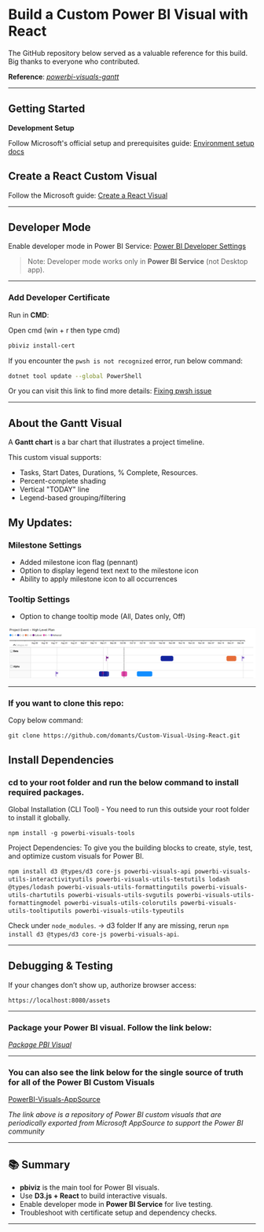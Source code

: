 # Build a Custom Power BI Visual with React

The GitHub repository below served as a valuable reference for this build. Big thanks to everyone who contributed.

**Reference**: *[powerbi-visuals-gantt](https://github.com/microsoft/powerbi-visuals-gantt)*

---

## Getting Started

**Development Setup**

Follow Microsoft's official setup and prerequisites guide:
[Environment setup docs](https://learn.microsoft.com/en-us/power-bi/developer/visuals/environment-setup?tabs=desktop)

## Create a React Custom Visual

Follow the Microsoft guide: [Create a React Visual](https://learn.microsoft.com/en-us/power-bi/developer/visuals/create-react-visual)

---

## Developer Mode

Enable developer mode in Power BI Service:
[Power BI Developer Settings](https://app.powerbi.com/user/user-settings/developer-settings?experience=power-bi)

> Note: Developer mode works only in **Power BI Service** (not Desktop app).

---

### Add Developer Certificate

Run in **CMD**:

Open cmd (win + r then type cmd)
```bash
pbiviz install-cert
```

If you encounter the `pwsh is not recognized` error, run below command:

```bash
dotnet tool update --global PowerShell
```

Or you can visit this link to find more details: [Fixing pwsh issue](https://camkode.com/posts/fixing-pwsh-is-not-recognized-error-in-powershell-core)

---

## About the Gantt Visual

A **Gantt chart** is a bar chart that illustrates a project timeline.

This custom visual supports:

* Tasks, Start Dates, Durations, % Complete, Resources.
* Percent-complete shading
* Vertical "TODAY" line
* Legend-based grouping/filtering

## My Updates:
### Milestone Settings
* Added milestone icon flag (pennant)
* Option to display legend text next to the milestone icon
* Ability to apply milestone icon to all occurrences

### Tooltip Settings
* Option to change tooltip mode (All, Dates only, Off)


![Gantt chart screenshot](assets/screenshot.png)


---

### If you want to clone this repo:

Copy below command:
```
git clone https://github.com/domants/Custom-Visual-Using-React.git
```

## Install Dependencies
### cd to your root folder and run the below command to install required packages.

Global Installation (CLI Tool) - You need to run this outside your root folder to install it globally.
```
npm install -g powerbi-visuals-tools
```

Project Dependencies: To give you the building blocks to create, style, test, and optimize custom visuals for Power BI.
```
npm install d3 @types/d3 core-js powerbi-visuals-api powerbi-visuals-utils-interactivityutils powerbi-visuals-utils-testutils lodash @types/lodash powerbi-visuals-utils-formattingutils powerbi-visuals-utils-chartutils powerbi-visuals-utils-svgutils powerbi-visuals-utils-formattingmodel powerbi-visuals-utils-colorutils powerbi-visuals-utils-tooltiputils powerbi-visuals-utils-typeutils
```

Check under `node_modules`. -> d3 folder
If any are missing, rerun `npm install d3 @types/d3 core-js powerbi-visuals-api`.

---

## Debugging & Testing

If your changes don’t show up, authorize browser access:

```url
https://localhost:8080/assets
```

---

### Package your Power BI visual. Follow the link below:
*[Package PBI Visual](https://learn.microsoft.com/en-us/power-bi/developer/visuals/package-visual)*

---

### You can also see the link below for the single source of truth for all of the Power BI Custom Visuals

[PowerBI-Visuals-AppSource](https://github.com/DataChant/PowerBI-Visuals-AppSource/tree/main)

*The link above is a repository of Power BI custom visuals that are periodically exported from Microsoft AppSource to support the Power BI community*

---

## 📚 Summary

* **pbiviz** is the main tool for Power BI visuals.
* Use **D3.js + React** to build interactive visuals.
* Enable developer mode in **Power BI Service** for live testing.
* Troubleshoot with certificate setup and dependency checks.

---
